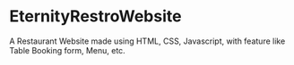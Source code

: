 # EternityRestroWebsite
A Restaurant Website made using HTML, CSS, Javascript, with feature like Table Booking form, Menu, etc. 
